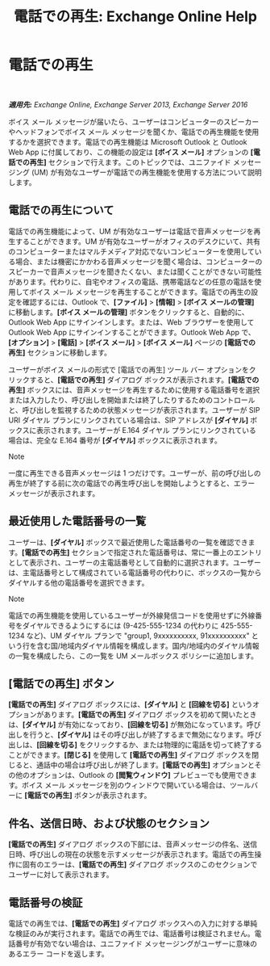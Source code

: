 ﻿---
title: '電話での再生: Exchange Online Help'
TOCTitle: 電話での再生
ms:assetid: 511e4950-340a-48cc-a020-35d11e76b993
ms:mtpsurl: https://technet.microsoft.com/ja-jp/library/Dn205136(v=EXCHG.150)
ms:contentKeyID: 54651681
ms.date: 05/22/2018
mtps_version: v=EXCHG.150
ms.translationtype: HT
---

# 電話での再生

 

_**適用先:** Exchange Online, Exchange Server 2013, Exchange Server 2016_

ボイス メール メッセージが届いたら、ユーザーはコンピューターのスピーカーやヘッドフォンでボイス メール メッセージを聞くか、電話での再生機能を使用するかを選択できます。電話での再生機能は Microsoft Outlook と Outlook Web App に付属しており、この機能の設定は **\[ボイス メール\]** オプションの **\[電話での再生\]** セクションで行えます。このトピックでは、ユニファイド メッセージング (UM) が有効なユーザーが電話での再生機能を使用する方法について説明します。

## 電話での再生について

電話での再生機能によって、UM が有効なユーザーは電話で音声メッセージを再生することができます。UM が有効なユーザーがオフィスのデスクにいて、共有のコンピューターまたはマルチメディア対応でないコンピューターを使用している場合、または機密にかかわる音声メッセージを聞く場合は、コンピューターのスピーカーで音声メッセージを聞きたくない、または聞くことができない可能性があります。代わりに、自宅やオフィスの電話、携帯電話などの任意の電話を使用してボイス メール メッセージを再生することができます。電話での再生の設定を確認するには、Outlook で、**\[ファイル\]** \> **\[情報\]** \> **\[ボイス メールの管理\]** に移動します。**\[ボイス メールの管理\]** ボタンをクリックすると、自動的に、Outlook Web App にサインインします。または、Web ブラウザーを使用して Outlook Web App にサインインすることができます。Outlook Web App で、**\[オプション\]** \> **\[電話\]** \> **\[ボイス メール\]** \> **\[ボイス メール\]** ページの **\[電話での再生\]** セクションに移動します。

ユーザーがボイス メールの形式で \[電話での再生\] ツール バー オプションをクリックすると、**\[電話での再生\]** ダイアログ ボックスが表示されます。**\[電話での再生\]** ボックスには、音声メッセージを再生するために使用する電話番号を選択または入力したり、呼び出しを開始または終了したりするためのコントロールと、呼び出しを監視するための状態メッセージが表示されます。ユーザーが SIP URI ダイヤル プランにリンクされている場合は、SIP アドレスが **\[ダイヤル\]** ボックスに表示されます。ユーザーが E.164 ダイヤル プランにリンクされている場合は、完全な E.164 番号が **\[ダイヤル\]** ボックスに表示されます。


> [!NOTE]
> 一度に再生できる音声メッセージは 1 つだけです。ユーザーが、前の呼び出しの再生が終了する前に次の電話での再生呼び出しを開始しようとすると、エラー メッセージが表示されます。



## 最近使用した電話番号の一覧

ユーザーは、**\[ダイヤル\]** ボックスで最近使用した電話番号の一覧を確認できます。**\[電話での再生\]** セクションで指定された電話番号は、常に一番上のエントリとして表示され、ユーザーの主電話番号として自動的に選択されます。ユーザーは、主電話番号として構成されている電話番号の代わりに、ボックスの一覧からダイヤルする他の電話番号を選択できます。


> [!NOTE]
> 電話での再生機能を使用しているユーザーが外線発信コードを使用せずに外線番号をダイヤルできるようにするには (9-425-555-1234 の代わりに 425-555-1234 など)、UM ダイヤル プランで "group1, 9xxxxxxxxxx, 91xxxxxxxxxx" という行を含む国/地域内ダイヤル情報を構成します。国内/地域内のダイヤル情報の一覧を構成したら、この一覧を UM メールボックス ポリシーに追加します。



## \[電話での再生\] ボタン

**\[電話での再生\]** ダイアログ ボックスには、**\[ダイヤル\]** と **\[回線を切る\]** というオプションがあります。**\[電話での再生\]** ダイアログ ボックスを初めて開いたときは、**\[ダイヤル\]** が有効になっており、**\[回線を切る\]** が無効になっています。呼び出しを行うと、**\[ダイヤル\]** はその呼び出しが終了するまで無効になります。呼び出しは、**\[回線を切る\]** をクリックするか、または物理的に電話を切って終了することができます。**\[閉じる\]** を使用して **\[電話での再生\]** ダイアログ ボックスを閉じると、通話中の場合は呼び出しが終了します。**\[電話での再生\]** オプションとその他のオプションは、Outlook の **\[閲覧ウィンドウ\]** プレビューでも使用できます。ボイス メール メッセージを別のウィンドウで開いている場合は、ツールバーに **\[電話での再生\]** ボタンが表示されます。

## 件名、送信日時、および状態のセクション

**\[電話での再生\]** ダイアログ ボックスの下部には、音声メッセージの件名、送信日時、呼び出しの現在の状態を示すメッセージが表示されます。電話での再生操作に固有のエラーは、**\[電話での再生\]** ダイアログ ボックスのこのセクションでユーザーに対して表示されます。

## 電話番号の検証

電話での再生では、**\[電話での再生\]** ダイアログ ボックスへの入力に対する単純な検証のみが実行されます。電話での再生では、電話番号は検証されません。電話番号が有効でない場合は、ユニファイド メッセージングがユーザーに意味のあるエラー コードを返します。

